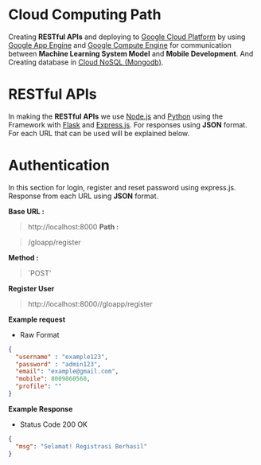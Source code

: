 # Cloud Computing Path

Creating **RESTful APIs** and deploying to [Google Cloud Platform](https://cloud.google.com)
by using [Google App Engine](https://cloud.google.com/appengine) and [Google Compute Engine](https://cloud.google.com/compute) for communication between **Machine Learning System Model** and **Mobile Development**. And Creating database in [Cloud NoSQL (Mongodb)](https://console.cloud.google.com/marketplace/product/mongodb/mdb-atlas-self-service?authuser=3&project=gloapp-389203).

# RESTful APIs
In making the **RESTful APIs** we use [Node.js](https://github.com/python) and [Python](https://www.python.org/) using the Framework with [Flask](https://flask.palletsprojects.com/en/2.0.x/) and [Express.js](https://expressjs.com/). For responses using **JSON** format. For each URL that can be used will be explained below.

# Authentication
In this section for login, register and reset password using express.js. Response from each URL using **JSON** format.

**Base URL :**

> http://localhost:8000
**Path :**

> /gloapp/register

**Method :**

> `POST'

**Register User**
  > http://localhost:8000//gloapp/register

**Example request**
 - Raw Format
```json
{
  "username" : "example123",
  "password" : "admin123",
  "email": "example@gmail.com",
  "mobile": 8009860560,
  "profile": ""
}
```
**Example Response**
- Status Code 200 OK
```json
{
  "msg": "Selamat! Registrasi Berhasil"
}
```
